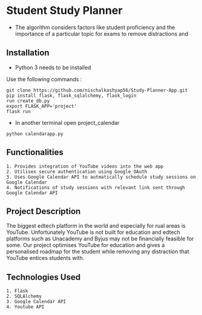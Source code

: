 # Student Study Planner
-  The algorithm considers factors like student proficiency and the importance of a particular topic for exams to remove distractions and 


## Installation
- Python 3 needs to be installed

Use the following commands :
```
git clone https://github.com/nischalkashyap56/Study-Planner-App.git
pip install flask, flask_sqlalchemy, flask_login
run create_db.py
export FLASK_APP='project'
flask run
```
- In another terminal open project_calendar
```
python calendarapp.py
```

## Functionalities 

```
1. Provides integration of YouTube videos into the web app
2. Utilises secure authentication using Google OAuth
3. Uses Google Calendar API to autmatically schedule study sessions on Google Calendar
4. Notifications of study sessions with relevant link sent through Google Calendar API
```

## Project Description

The biggest edtech platform in the world and especially for rual areas is YouTube.
Unfortunately YouTube is not built for education and edtech platforms such as Unacademy and Byjus may not be financially feasible for some.
Our project optimises YouTube for education and gives a personalised roadmap for the student while removing any distraction that YouTube entices students with.

## Technologies Used
```
1. Flask
2. SQLAlchemy
3. Google Calendar API
4. Youtube API
```

